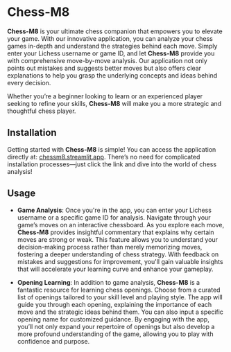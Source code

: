 # Chess-M8

**Chess-M8** is your ultimate chess companion that empowers you to elevate your game. With our innovative application, you can analyze your chess games in-depth and understand the strategies behind each move. Simply enter your Lichess username or game ID, and let **Chess-M8** provide you with comprehensive move-by-move analysis. Our application not only points out mistakes and suggests better moves but also offers clear explanations to help you grasp the underlying concepts and ideas behind every decision. 

Whether you’re a beginner looking to learn or an experienced player seeking to refine your skills, **Chess-M8** will make you a more strategic and thoughtful chess player.

## Installation

Getting started with **Chess-M8** is simple! You can access the application directly at: [chessm8.streamlit.app](https://chessm8.streamlit.app). There’s no need for complicated installation processes—just click the link and dive into the world of chess analysis!

## Usage

- **Game Analysis**: Once you're in the app, you can enter your Lichess username or a specific game ID for analysis. Navigate through your game’s moves on an interactive chessboard. As you explore each move, **Chess-M8** provides insightful commentary that explains why certain moves are strong or weak. This feature allows you to understand your decision-making process rather than merely memorizing moves, fostering a deeper understanding of chess strategy. With feedback on mistakes and suggestions for improvement, you'll gain valuable insights that will accelerate your learning curve and enhance your gameplay.

- **Opening Learning**: In addition to game analysis, **Chess-M8** is a fantastic resource for learning chess openings. Choose from a curated list of openings tailored to your skill level and playing style. The app will guide you through each opening, explaining the importance of each move and the strategic ideas behind them. You can also input a specific opening name for customized guidance. By engaging with the app, you’ll not only expand your repertoire of openings but also develop a more profound understanding of the game, allowing you to play with confidence and purpose.
